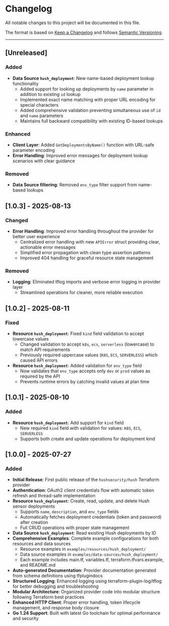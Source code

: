 # Changelog

All notable changes to this project will be documented in this file.

The format is based on [Keep a Changelog](https://keepachangelog.com/en/1.1.0/) and follows [Semantic Versioning](https://semver.org/spec/v2.0.0.html).

---

## [Unreleased]

### Added

* **Data Source `hush_deployment`**: New name-based deployment lookup functionality
  * Added support for looking up deployments by `name` parameter in addition to existing `id` lookup
  * Implemented exact name matching with proper URL encoding for special characters
  * Added comprehensive validation preventing simultaneous use of `id` and `name` parameters
  * Maintains full backward compatibility with existing ID-based lookups

### Enhanced

* **Client Layer**: Added `GetDeploymentsByName()` function with URL-safe parameter encoding
* **Error Handling**: Improved error messages for deployment lookup scenarios with clear guidance

### Removed

* **Data Source filtering**: Removed `env_type` filter support from name-based lookups

## [1.0.3] - 2025-08-13

### Changed

* **Error Handling**: Improved error handling throughout the provider for better user experience
  * Centralized error handling with new `APIError` struct providing clear, actionable error messages
  * Simplified error propagation with clean type assertion patterns
  * Improved 404 handling for graceful resource state management

### Removed

* **Logging**: Eliminated tflog imports and verbose error logging in provider layer
  * Streamlined operations for cleaner, more reliable execution

## [1.0.2] - 2025-08-11

### Fixed

* **Resource `hush_deployment`**: Fixed `kind` field validation to accept lowercase values
  * Changed validation to accept `k8s`, `ecs`, `serverless` (lowercase) to match API requirements
  * Previously required uppercase values (`K8S`, `ECS`, `SERVERLESS`) which caused API errors
* **Resource `hush_deployment`**: Added validation for `env_type` field
  * Now validates that `env_type` accepts only `dev` or `prod` values as required by the API
  * Prevents runtime errors by catching invalid values at plan time

## [1.0.1] - 2025-08-10

### Added

* **Resource `hush_deployment`**: Add support for `kind` field
  * New required `kind` field with validation for values: `K8S`, `ECS`, `SERVERLESS`
  * Supports both create and update operations for deployment kind

## [1.0.0] - 2025-07-27

### Added

* **Initial Release**: First public release of the `hushsecurity/hush` Terraform provider
* **Authentication**: OAuth2 client credentials flow with automatic token refresh and thread-safe implementation
* **Resource `hush_deployment`**: Create, read, update, and delete Hush sensor deployments
  * Supports `name`, `description`, and `env_type` fields
  * Automatically fetches deployment credentials (token and password) after creation
  * Full CRUD operations with proper state management
* **Data Source `hush_deployment`**: Read existing Hush deployments by ID
* **Comprehensive Examples**: Complete example configurations for both resources and data sources
  * Resource examples in `examples/resources/hush_deployment/`
  * Data source examples in `examples/data-sources/hush_deployment/`
  * Each example includes main.tf, variables.tf, terraform.tfvars.example, and README.md
* **Auto-generated Documentation**: Provider documentation generated from schema definitions using tfplugindocs
* **Structured Logging**: Enhanced logging using terraform-plugin-log/tflog for better debugging and troubleshooting
* **Modular Architecture**: Organized provider code into modular structure following Terraform best practices
* **Enhanced HTTP Client**: Proper error handling, token lifecycle management, and response body closure
* **Go 1.24 Support**: Built with latest Go toolchain for optimal performance and security
